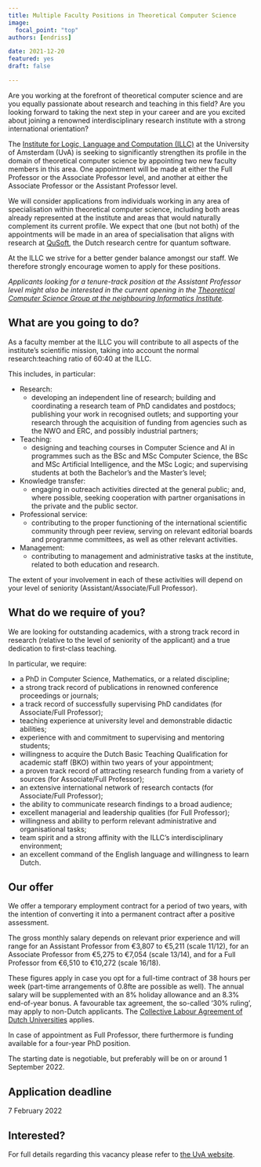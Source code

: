 ```yaml
---
title: Multiple Faculty Positions in Theoretical Computer Science
image:
  focal_point: "top"
authors: [endriss]

date: 2021-12-20
featured: yes
draft: false

---
```


Are you working at the forefront of theoretical computer science and are you equally passionate about research and teaching in this field? Are you looking forward to taking the next step in your career and are you excited about joining a renowned interdisciplinary research institute with a strong international orientation?
<!--more-->


The [Institute for Logic, Language and Computation (ILLC)](https://www.illc.uva.nl/) at the University of Amsterdam (UvA) is seeking to significantly strengthen its profile in the domain of theoretical computer science by appointing two new faculty members in this area. One appointment will be made at either the Full Professor or the Associate Professor level, and another at either the Associate Professor or the Assistant Professor level.

We will consider applications from individuals working in any area of specialisation within theoretical computer science, including both areas already represented at the institute and areas that would naturally complement its current profile. We expect that one (but not both) of the appointments will be made in an area of specialisation that aligns with research at [QuSoft](https://qusoft.org/), the Dutch research centre for quantum software.

At the ILLC we strive for a better gender balance amongst our staff. We therefore strongly encourage women to apply for these positions.

*Applicants looking for a tenure-track position at the Assistant Professor level might also be interested in the current opening in the [Theoretical Computer Science Group at the neighbouring Informatics Institute](https://vacatures.uva.nl/UvA/job/Tenure-Track-Position-in-Theoretical-Computer-Science/737970202/).*


## What are you going to do?
As a faculty member at the ILLC you will contribute to all aspects of the institute’s scientific mission, taking into account the normal research:teaching ratio of 60:40 at the ILLC.

This includes, in particular:
- Research:
  * developing an independent line of research; building and coordinating a research team of PhD candidates and postdocs; publishing your work in recognised outlets; and supporting your research through the acquisition of funding from agencies such as the NWO and ERC, and possibly industrial partners;
- Teaching:
  * designing and teaching courses in Computer Science and AI in programmes such as the BSc and MSc Computer Science, the BSc and MSc Artificial Intelligence, and the MSc Logic; and supervising students at both the Bachelor’s and the Master’s level;
- Knowledge transfer:
  * engaging in outreach activities directed at the general public; and, where possible, seeking cooperation with partner organisations in the private and the public sector.
- Professional service:
  * contributing to the proper functioning of the international scientific community through peer review, serving on relevant editorial boards and programme committees, as well as other relevant activities.
- Management:
  * contributing to management and administrative tasks at the institute, related to both education and research.

The extent of your involvement in each of these activities will depend on your level of seniority (Assistant/Associate/Full Professor).


## What do we require of you?
We are looking for outstanding academics, with a strong track record in research (relative to the level of seniority of the applicant) and a true dedication to first-class teaching.



In particular, we require:
- a PhD in Computer Science, Mathematics, or a related discipline;
- a strong track record of publications in renowned conference proceedings or journals;
- a track record of successfully supervising PhD candidates (for Associate/Full Professor);
- teaching experience at university level and demonstrable didactic abilities;
- experience with and commitment to supervising and mentoring students;
- willingness to acquire the Dutch Basic Teaching Qualification for academic staff (BKO) within two years of your appointment;
- a proven track record of attracting research funding from a variety of sources (for Associate/Full Professor);
- an extensive international network of research contacts (for Associate/Full Professor);
- the ability to communicate research findings to a broad audience;
- excellent managerial and leadership qualities (for Full Professor);
- willingness and ability to perform relevant administrative and organisational tasks;
- team spirit and a strong affinity with the ILLC’s interdisciplinary environment;
- an excellent command of the English language and willingness to learn Dutch.


## Our offer
We offer a temporary employment contract for a period of two years, with the intention of converting it into a permanent contract after a positive assessment.

The gross monthly salary depends on relevant prior experience and will range for an Assistant Professor from €3,807 to €5,211 (scale 11/12), for an Associate Professor from €5,275 to €7,054 (scale 13/14), and for a Full Professor from €6,510 to €10,272 (scale 16/18).

These figures apply in case you opt for a full-time contract of 38 hours per week (part-time arrangements of 0.8fte are possible as well). The annual salary will be supplemented with an 8% holiday allowance and an 8.3% end-of-year bonus. A favourable tax agreement, the so-called ‘30% ruling’, may apply to non-Dutch applicants. The [Collective Labour Agreement of Dutch Universities](https://www.vsnu.nl/en_GB/cao-universiteiten.html) applies.

In case of appointment as Full Professor, there furthermore is funding available for a four-year PhD position.

The starting date is negotiable, but preferably will be on or around 1 September 2022.

## Application deadline
7 February 2022

## Interested?
For full details regarding this vacancy please refer to [the UvA website](https://vacatures.uva.nl/UvA/job/Faculty-Positions-in-Theoretical-Computer-Science/737826402/).
